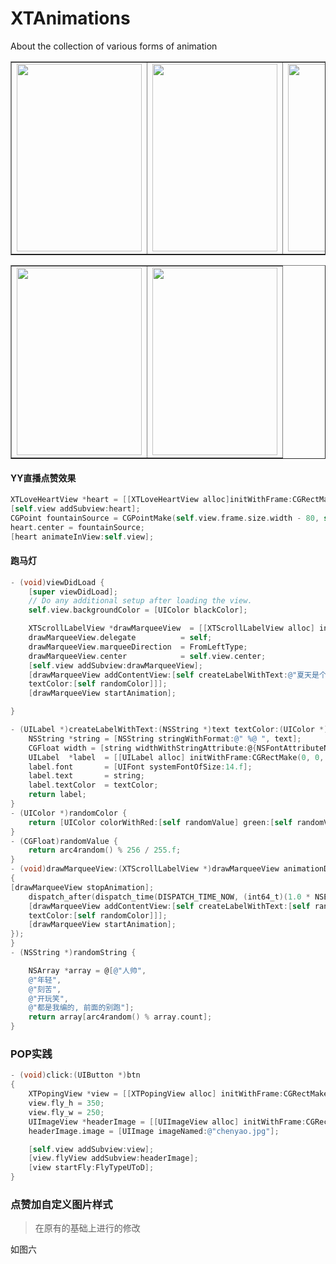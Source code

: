 # XTAnimations
About the collection of various forms of animation

<table border="1">
<tr>
<td><img src="http://ww4.sinaimg.cn/large/e6a4355cgw1f5ttdqlqrvg208w0h2x6s.gif" width="200" height="300"></td>
<td><img src="http://ww3.sinaimg.cn/large/e6a4355cgw1f5tll5lp8qg208w0gk7wk.gif" width="200" height="300"></td>
<td><img src="http://ww4.sinaimg.cn/large/e6a4355cgw1f61moqud49g208w0gp4qq.gif" width="200" height="300"></td>
<td><img src="http://ww4.sinaimg.cn/large/e6a4355cgw1f61mq3x60gg208w0gnkjl.gif" width="200" height="300"></td>
</tr>
</table>

<table border="1">
<tr>
<td><img src="http://ww4.sinaimg.cn/large/e6a4355cgw1f6ujncz5dsj208p0fyab1.jpg" width="200" height="300"></td>
<td><img src="http://ww1.sinaimg.cn/large/e6a4355cgw1f6ujnyhu1hj208l0fumzb.jpg" width="200" height="300"></td>
</tr>
</table>

#### YY直播点赞效果

```objectivec
XTLoveHeartView *heart = [[XTLoveHeartView alloc]initWithFrame:CGRectMake(0, 0, 40, 40)];
[self.view addSubview:heart];
CGPoint fountainSource = CGPointMake(self.view.frame.size.width - 80, self.view.bounds.size.height - 30 / 2.0 - 10);
heart.center = fountainSource;
[heart animateInView:self.view];
```
#### 跑马灯

```objectivec
- (void)viewDidLoad {
    [super viewDidLoad];
    // Do any additional setup after loading the view.
    self.view.backgroundColor = [UIColor blackColor];

    XTScrollLabelView *drawMarqueeView  = [[XTScrollLabelView alloc] initWithFrame:CGRectMake(0, 0, 250.f, 20)];
    drawMarqueeView.delegate          = self;
    drawMarqueeView.marqueeDirection  = FromLeftType;
    drawMarqueeView.center            = self.view.center;
    [self.view addSubview:drawMarqueeView];
    [drawMarqueeView addContentView:[self createLabelWithText:@"夏天是个很好的季节, 而夏天然后是简书的推荐作者, 喜欢分享!"
    textColor:[self randomColor]]];
    [drawMarqueeView startAnimation];

}

- (UILabel *)createLabelWithText:(NSString *)text textColor:(UIColor *)textColor {
    NSString *string = [NSString stringWithFormat:@" %@ ", text];
    CGFloat width = [string widthWithStringAttribute:@{NSFontAttributeName : [UIFont systemFontOfSize:14.f]}];
    UILabel  *label  = [[UILabel alloc] initWithFrame:CGRectMake(0, 0, width, 20)];
    label.font       = [UIFont systemFontOfSize:14.f];
    label.text       = string;
    label.textColor  = textColor;
    return label;
}
- (UIColor *)randomColor {
    return [UIColor colorWithRed:[self randomValue] green:[self randomValue] blue:[self randomValue] alpha:1];
}
- (CGFloat)randomValue {
    return arc4random() % 256 / 255.f;
}
- (void)drawMarqueeView:(XTScrollLabelView *)drawMarqueeView animationDidStopFinished:(BOOL)finished
{
[drawMarqueeView stopAnimation];
    dispatch_after(dispatch_time(DISPATCH_TIME_NOW, (int64_t)(1.0 * NSEC_PER_SEC)), dispatch_get_main_queue(), ^{
    [drawMarqueeView addContentView:[self createLabelWithText:[self randomString]
    textColor:[self randomColor]]];
    [drawMarqueeView startAnimation];
});
}
- (NSString *)randomString {

    NSArray *array = @[@"人帅",
    @"年轻",
    @"刻苦",
    @"开玩笑",
    @"都是我编的, 前面的别跑"];
    return array[arc4random() % array.count];
}

```

### POP实践

```objectivec
- (void)click:(UIButton *)btn
{
    XTPopingView *view = [[XTPopingView alloc] initWithFrame:CGRectMake(0, 0, self.view.frame.size.width, self.view.frame.size.height)];
    view.fly_h = 350;
    view.fly_w = 250;
    UIImageView *headerImage = [[UIImageView alloc] initWithFrame:CGRectMake(0, 0, view.fly_w, view.fly_h)];
    headerImage.image = [UIImage imageNamed:@"chenyao.jpg"];

    [self.view addSubview:view];
    [view.flyView addSubview:headerImage];
    [view startFly:FlyTypeUToD];
}
```
### 点赞加自定义图片样式
>在原有的基础上进行的修改

如图六
